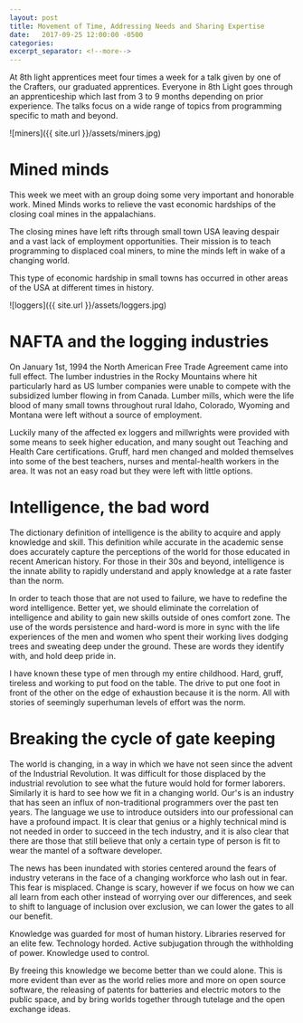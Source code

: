 ```yaml
---
layout: post
title: Movement of Time, Addressing Needs and Sharing Expertise
date:   2017-09-25 12:00:00 -0500
categories: 
excerpt_separator: <!--more-->
---
```


At 8th light apprentices meet four times a week for a talk given by one of the Crafters, our graduated apprentices. Everyone in 8th Light goes through an apprenticeship which last from 3 to 9 months depending on prior experience.  The talks focus on a wide range of topics from programming specific to math and beyond.

![miners]({{ site.url }}/assets/miners.jpg)

# Mined minds

This week we meet with an group doing some very important and honorable work.  Mined Minds works to relieve the vast economic hardships of the closing coal mines in the appalachians.

The closing mines have left rifts through small town USA leaving despair and a vast lack of employment opportunities. Their mission is to teach programming to displaced coal miners, to mine the minds left in wake of a changing world.

This type of economic hardship in small towns has occurred in other areas of the USA at different times in history.

![loggers]({{ site.url }}/assets/loggers.jpg)

# NAFTA and the logging industries

On January 1st, 1994 the North American Free Trade Agreement came into full effect. The lumber industries in the Rocky Mountains where hit particularly hard as US lumber companies were unable to compete with the subsidized lumber flowing in from Canada.  Lumber mills, which were the life blood of many small towns throughout rural Idaho, Colorado, Wyoming and Montana were left without a source of employment.

Luckily many of the affected ex loggers and millwrights were provided with some means to seek higher education, and many sought out Teaching and Health Care certifications. Gruff, hard men changed and molded themselves into some of the best teachers, nurses and mental-health workers in the area. It was not an easy road but they were left with little options.

# Intelligence, the bad word

The dictionary definition of intelligence is the ability to acquire and apply knowledge and skill. This definition while accurate in the academic sense does accurately capture the perceptions of the world for those educated in recent American history. For those in their 30s and beyond, intelligence is the innate ability to rapidly understand and apply knowledge at a rate faster than the norm.

In order to teach those that are not used to failure, we have to redefine the word intelligence. Better yet, we should eliminate the correlation of intelligence and ability to gain new skills outside of ones comfort zone. The use of the words persistence and hard-word is more in sync with the life experiences of the men and women who spent their working lives dodging trees and sweating deep under the ground.  These are words they identify with, and hold deep pride in.

I have known these type of men through my entire childhood.  Hard, gruff, tireless and working to put food on the table. The drive to put one foot in front of the other on the edge of exhaustion because it is the norm. All with stories of seemingly superhuman levels of effort was the norm.

# Breaking the cycle of gate keeping

The world is changing, in a way in which we have not seen since the advent of the Industrial Revolution. It was difficult for those displaced by the industrial revolution to see what the future would hold for former laborers. Similarly it is hard to see how we fit in a changing world.  Our's is an industry that has seen an influx of non-traditional programmers over the past ten years. The language we use to introduce outsiders into our professional can have a profound impact.  It is clear that genius or a highly technical mind is not needed in order to succeed in the tech industry, and it is also clear that there are those that still believe that only a certain type of person is fit to wear the mantel of a software developer.

The news has been inundated with stories centered around the fears of industry veterans in the face of a changing workforce who lash out in fear. This fear is misplaced.  Change is scary, however if we focus on how we can all learn from each other instead of worrying over our differences, and seek to shift to language of inclusion over exclusion, we can lower the gates to all our benefit.

Knowledge was guarded for most of human history. Libraries reserved for an elite few. Technology horded. Active subjugation through the withholding of power. Knowledge used to control.

By freeing this knowledge we become better than we could alone. This is more evident than ever as the world relies more and more on open source software, the releasing of patents for batteries and electric motors to the public space, and by bring worlds together through tutelage and the open exchange ideas.
